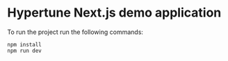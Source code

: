 # Hypertune Next.js demo application

To run the project run the following commands:

```
npm install
npm run dev
```
